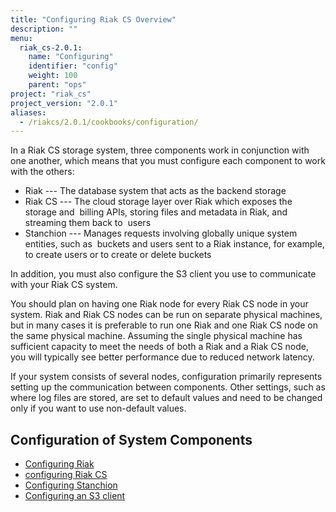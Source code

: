 ```yaml
---
title: "Configuring Riak CS Overview"
description: ""
menu:
  riak_cs-2.0.1:
    name: "Configuring"
    identifier: "config"
    weight: 100
    parent: "ops"
project: "riak_cs"
project_version: "2.0.1"
aliases:
  - /riakcs/2.0.1/cookbooks/configuration/
---
```


In a Riak CS storage system, three components work in conjunction with one another, which means that you must configure each component to work with the others:

* Riak --- The database system that acts as the backend storage
* Riak CS --- The cloud storage layer over Riak which exposes the storage and  billing APIs, storing files and metadata in Riak, and streaming them back to  users
* Stanchion --- Manages requests involving globally unique system entities, such as  buckets and users sent to a Riak instance, for example, to create users or to create or delete buckets

In addition, you must also configure the S3 client you use to communicate with your Riak CS system.

You should plan on having one Riak node for every Riak CS node in your system. Riak and Riak CS nodes can be run on separate physical machines, but in many cases it is preferable to run one Riak and one Riak CS node on the same physical machine. Assuming the single physical machine has sufficient capacity to meet the needs of both a Riak and a Riak CS node, you will typically see better performance due to reduced network latency.

If your system consists of several nodes, configuration primarily represents setting up the communication between components. Other settings, such as where log files are stored, are set to default values and need to be changed only if you want to use non-default values.

## Configuration of System Components

* [Configuring Riak](/riak/cs/2.0.1/cookbooks/configuration/riak-for-cs)
* [configuring Riak CS](/riak/cs/2.0.1/cookbooks/configuration/riak-cs)
* [Configuring Stanchion](/riak/cs/2.0.1/cookbooks/configuration/stanchion)
* [Configuring an S3 client](/riak/cs/2.0.1/cookbooks/configuration/s3-client)
